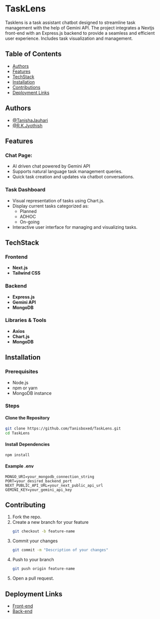 # TaskLens
Tasklens is a task assistant chatbot designed to streamline task management with the help of Gemini API. The project integrates a Nextjs front-end with an Express.js backend to provide a seamless and efficient user experience. Includes task visualization and management.

## Table of Contents

- [Authors](#authors)
- [Features](#features)
- [TechStack](#techstack)
- [Installation](#installation)
- [Contributions](#contributions)
- [Deployment Links](#deploymentlinks)

## Authors
- [@TanishaJauhari](https://github.com/Tanisboxed)
- [@R.K.Jyothish](https://github.com/JyothishRK)

## Features

### Chat Page: 
- AI driven chat powered by Gemini API
- Supports natural language task management queries.
- Quick task creation and updates via chatbot conversations.

### Task Dashboard
- Visual representation of tasks using Chart.js.
- Display current tasks categorized as:
  - Planned
  - ADHOC
  - On-going
- Interactive user interface for managing and visualizing tasks.


## TechStack
### Frontend
- **Next.js**
- **Tailwind CSS**

### Backend
- **Express.js**
- **Gemini API**
- **MongoDB**

### Libraries & Tools 
- **Axios**
- **Chart.js**
- **MongoDB**


## Installation 

### Prerequisites
- Node.js
- npm or yarn
- MongoDB instance

### Steps
#### Clone the Repository
```bash
git clone https://github.com/Tanisboxed/TaskLens.git
cd TaskLens
```
#### Install Dependencies 
``` bash
npm install
```
#### Example .env
``` env
MONGO_URI=your_mongodb_connection_string
PORT=your_desired_backend_port
NEXT_PUBLIC_API_URL=your_next_public_api_url
GEMINI_KEY=your_gemini_api_key
```

## Contributing 
1. Fork the repo.
2. Create a new branch for your feature
   ``` bash
   git checkout -b feature-name
   ```
3. Commit your changes
   ``` bash
   git commit -m "Description of your changes"
   ```
4. Push to your branch
   ``` bash
   git push origin feature-name
   ```
5. Open a pull request.


## Deployment Links

- [Front-end](https://task-lens-assistant.vercel.app)
- [Back-end](https://tasklens.onrender.com/tasks)





